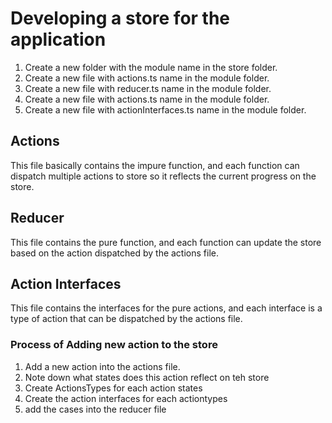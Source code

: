 # Developing a store for the application

1. Create a new folder with the module name in the store folder.
2. Create a new file with actions.ts name in the module folder.
3. Create a new file with reducer.ts name in the module folder.
4. Create a new file with actions.ts name in the module folder.
5. Create a new file with actionInterfaces.ts name in the module folder.


## Actions
This file basically contains the impure function, and each function can dispatch multiple actions to store so it reflects the current progress on the store.

## Reducer
This file contains the pure function, and each function can update the store based on the action dispatched by the actions file.

## Action Interfaces
This file contains the interfaces for the pure actions, and each interface is a type of action that can be dispatched by the actions file.


### Process of Adding new action to the store
1. Add a new action into the actions file.
2. Note down what states does this action reflect on teh store
3. Create ActionsTypes for each action states
4. Create the action interfaces for each actiontypes
4. add the cases into the reducer file